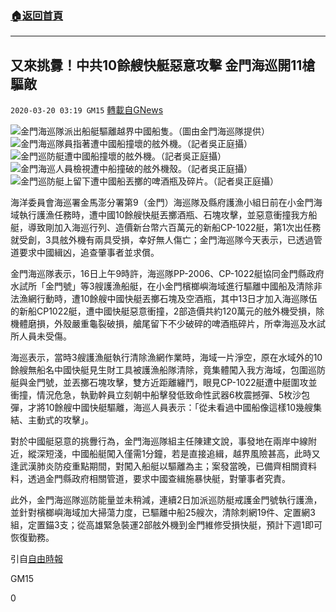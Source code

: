 ###  [:house:返回首頁](https://github.com/ourhimalayas/txt)
---

## 又來挑釁！中共10餘艘快艇惡意攻擊 金門海巡開11槍驅敵
`2020-03-20 03:19 GM15` [轉載自GNews](https://gnews.org/zh-hant/145779/)

![金門海巡隊派出船艇驅離越界中國船隻。（圖由金門海巡隊提供）](https://img.ltn.com.tw/Upload/news/600/2020/03/19/3105242_3_1.jpg)![金門海巡隊員指著遭中國船撞壞的舷外機。（記者吳正庭攝）](https://img.ltn.com.tw/Upload/news/600/2020/03/19/3105242_4_1.jpg)![金門巡防艇遭中國船撞壞的舷外機。（記者吳正庭攝）](https://img.ltn.com.tw/Upload/news/600/2020/03/19/3105242_5_1.jpg)![金門海巡人員檢視遭中船撞破的舷外機殼。（記者吳正庭攝）](https://img.ltn.com.tw/Upload/news/600/2020/03/19/3105242_6_1.jpg)![金門巡防艇上留下遭中國船丟擲的啤酒瓶及碎片。（記者吳正庭攝）](https://img.ltn.com.tw/Upload/news/600/2020/03/19/3105242_7_1.jpg)


海洋委員會海巡署金馬澎分署第9（金門）海巡隊及縣府護漁小組日前在小金門海域執行護漁任務時，遭中國10餘艘快艇丟擲酒瓶、石塊攻擊，並惡意衝撞我方船艇，導致剛加入海巡行列、造價新台幣六百萬元的新船CP-1022艇，第1次出任務就受創，3具舷外機有兩具受損，幸好無人傷亡；金門海巡隊今天表示，已透過管道要求中國緝凶，追查肇事者並求償。

金門海巡隊表示，16日上午9時許，海巡隊PP-2006、CP-1022艇協同金門縣政府水試所「金門號」等3艘護漁船艇，在小金門檳榔嶼海域進行驅離中國船及清除非法漁網行動時，遭10餘艘中國快艇丟擲石塊及空酒瓶，其中13日才加入海巡隊伍的新船CP1022艇，遭中國快艇惡意衝撞，2部造價共約120萬元的舷外機受損，除機體磨損，外殼嚴重龜裂破損，艙尾留下不少破碎的啤酒瓶碎片，所幸海巡及水試所人員未受傷。

海巡表示，當時3艘護漁艇執行清除漁網作業時，海域一片淨空，原在水域外的10餘艘無船名中國快艇見生財工具被護漁船隊清除，竟集體闖入我方海域，包圍巡防艇與金門號，並丟擲石塊攻擊，雙方近距離纏鬥，眼見CP-1022艇遭中艇圍攻並衝撞，情況危急，執勤幹員立刻朝中船擊發低致命性武器6枚震撼彈、5枚沙包彈，才將10餘艘中國快艇驅離，海巡人員表示：「從未看過中國船像這樣10幾艘集結、主動式的攻擊」。

對於中國艇惡意的挑釁行為，金門海巡隊組主任陳建文說，事發地在兩岸中線附近，縱深短淺，中國船艇闖入僅需1分鐘，若是直接追緝，越界風險甚高，此時又逢武漢肺炎防疫重點期間，對闖入船艇以驅離為主；案發當晚，已備齊相關資料料，透過金門縣政府相關管道，要求中國查緝施暴快艇，對肇事者究責。

此外，金門海巡隊巡防能量並未稍減，連續2日加派巡防艇戒護金門號執行護漁，並針對檳榔嶼海域加大掃蕩力度，已驅離中船25艘次，清除刺網19件、定置網3組，定置錨3支；從高雄緊急裝運2部舷外機到金門維修受損快艇，預計下週1即可恢復勤務。

引自[自由時報](https://news.ltn.com.tw/news/society/breakingnews/3105242)

GM15

0
